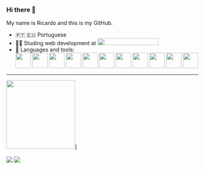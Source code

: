 ### Hi there 👋
My name is Ricardo and this is my GitHub.
- 🇵🇹 🇪🇺 Portuguese
- <div>👨‍🎓 Studing web development at <a href="https://cubos.academy/" target="_blank"><img loading="lazy" src="https://global-uploads.webflow.com/6092ed75cac3156e208ac5e9/60930427ef6bdd04bf838d53_logo-horizontal-academy2.svg" width="160" height="18" target="_blank"></a></div>
- <div>🧰 Languages and tools:<br/>
   <img src="https://cdn.jsdelivr.net/gh/devicons/devicon/icons/javascript/javascript-original.svg" width="40" height="40"/> <img src="https://cdn.jsdelivr.net/gh/devicons/devicon/icons/nodejs/nodejs-original.svg" width="40" height="40"/> <img src="https://cdn.jsdelivr.net/gh/devicons/devicon/icons/postgresql/postgresql-original-wordmark.svg" width="40" height="40"/> <img src="https://cdn.jsdelivr.net/gh/devicons/devicon/icons/express/express-original.svg" width="40" height="40"/> <img src="https://cdn.jsdelivr.net/gh/devicons/devicon/icons/npm/npm-original-wordmark.svg" width="40" height="40"/> <img src="https://cdn.jsdelivr.net/gh/devicons/devicon/icons/html5/html5-original-wordmark.svg" width="40" height="40"/> <img src="https://cdn.jsdelivr.net/gh/devicons/devicon/icons/css3/css3-original-wordmark.svg" width="40" height="40"/> <img src="https://cdn.jsdelivr.net/gh/devicons/devicon/icons/bootstrap/bootstrap-original-wordmark.svg" width="40" height="40"/> <img src="https://cdn.jsdelivr.net/gh/devicons/devicon/icons/git/git-original.svg" width="40" height="40" /> <img src="https://cdn.jsdelivr.net/gh/devicons/devicon/icons/github/github-original.svg" width="40" height="40" /> <img src="https://cdn.jsdelivr.net/gh/devicons/devicon/icons/vscode/vscode-original.svg" width="40" height="40" />
</div>

<hr/>
  



<!--
**ricardobarbosadev/ricardobarbosadev** is a ✨ _special_ ✨ repository because its `README.md` (this file) appears on your GitHub profile.

Here are some ideas to get you started:

- 🔭 I’m currently working on ...
- 🌱 I’m currently learning ...
- 👯 I’m looking to collaborate on ...
- 🤔 I’m looking for help with ...
- 💬 Ask me about ...
- 📫 How to reach me: ...
- 😄 Pronouns: ...
- ⚡ Fun fact: ...
-->

            
          
          
<div>
<a href="https://github.com/ricardobarbosadev>
<img loading="lazy" height="180em" src="https://github-readme-stats.vercel.app/api/top-langs/?username=ricardobarbosadev&layout=compact&langs_count=7&theme=gruvbox"/>
<img loading="lazy" height="180em" src="https://github-readme-stats.vercel.app/api?username=ricardobarbosadev&show_icons=true&theme=gruvbox&include_all_commits=true&count_private=true"/>[
</div>
<br/>
<div>
<a href="https://www.linkedin.com/in/ricardo-santos-barbosa1" target="_blank"><img loading="lazy" src="https://img.shields.io/badge/-LinkedIn-%230077B5?style=for-the-badge&logo=linkedin&logoColor=white" target="_blank"></a>
<a href="https://www.instagram.com/ricardo_sbarbosa" target="_blank"><img loading="lazy" src="https://img.shields.io/badge/-Instagram-%23E4405F?style=for-the-badge&logo=instagram&logoColor=white" target="_blank"></a>
</div>

            
          
            
          
          
          

          
          
          
